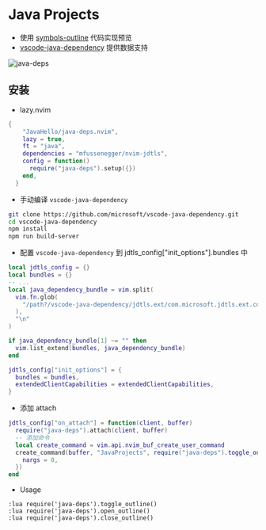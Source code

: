 # Java Projects

- 使用 [symbols-outline](https://github.com/simrat39/symbols-outline.nvim) 代码实现预览
- [vscode-java-dependency](https://github.com/Microsoft/vscode-java-dependency) 提供数据支持

![java-deps](https://javahello.github.io/dev/nvim-lean/images/java-deps.png)

## 安装

- lazy.nvim

```lua
{
    "JavaHello/java-deps.nvim",
    lazy = true,
    ft = "java",
    dependencies = "mfussenegger/nvim-jdtls",
    config = function()
      require("java-deps").setup({})
    end,
  }

```

- 手动编译 `vscode-java-dependency`

```sh
git clone https://github.com/microsoft/vscode-java-dependency.git
cd vscode-java-dependency
npm install
npm run build-server
```

- 配置 `vscode-java-dependency` 到 jdtls_config["init_options"].bundles 中

```lua
local jdtls_config = {}
local bundles = {}
-- ...
local java_dependency_bundle = vim.split(
  vim.fn.glob(
    "/path?/vscode-java-dependency/jdtls.ext/com.microsoft.jdtls.ext.core/target/com.microsoft.jdtls.ext.core-*.jar"
  ),
  "\n"
)

if java_dependency_bundle[1] ~= "" then
  vim.list_extend(bundles, java_dependency_bundle)
end

jdtls_config["init_options"] = {
  bundles = bundles,
  extendedClientCapabilities = extendedClientCapabilities,
}
```

- 添加 attach

```lua
jdtls_config["on_attach"] = function(client, buffer)
  require("java-deps").attach(client, buffer)
  -- 添加命令
  local create_command = vim.api.nvim_buf_create_user_command
  create_command(buffer, "JavaProjects", require("java-deps").toggle_outline, {
    nargs = 0,
  })
end
```

- Usage

```vim
:lua require('java-deps').toggle_outline()
:lua require('java-deps').open_outline()
:lua require('java-deps').close_outline()
```
